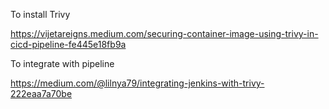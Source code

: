 


To install Trivy 

https://vijetareigns.medium.com/securing-container-image-using-trivy-in-cicd-pipeline-fe445e18fb9a

To integrate with pipeline 

https://medium.com/@lilnya79/integrating-jenkins-with-trivy-222eaa7a70be
